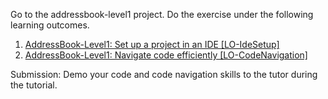 Go to the addressbook-level1 project. Do the exercise under the following learning outcomes.
1. [AddressBook-Level1: Set up a project in an IDE [LO-IdeSetup]]()
2. [AddressBook-Level1: Navigate code efficiently [LO-CodeNavigation]]()

<seg styles="bold, red, highlight"> Submission: Demo your code and code navigation skills to the tutor during the 
tutorial.</seg>